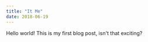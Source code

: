 ```yaml
---
title: "It Me"
date: 2018-06-19
---
```


Hello world! This is my first blog post, isn't that exciting?
